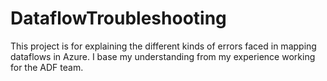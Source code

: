 # DataflowTroubleshooting

This project is for explaining the different kinds of errors faced in mapping dataflows in Azure. I base my understanding from my experience working for the ADF team. 

